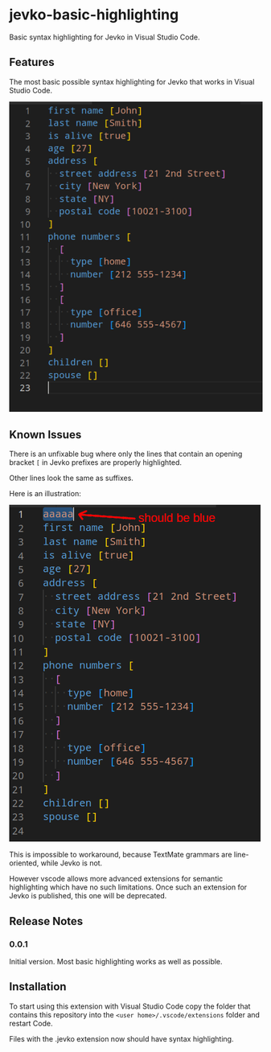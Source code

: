 # jevko-basic-highlighting

Basic syntax highlighting for Jevko in Visual Studio Code.

## Features

The most basic possible syntax highlighting for Jevko that works in Visual Studio Code.

![screenshot](screenshot.png)

<!-- ## Requirements

If you have any requirements or dependencies, add a section describing those and how to install and configure them. -->

<!-- ## Extension Settings

Include if your extension adds any VS Code settings through the `contributes.configuration` extension point.

For example:

This extension contributes the following settings:

* `myExtension.enable`: enable/disable this extension
* `myExtension.thing`: set to `blah` to do something -->

## Known Issues

There is an unfixable bug where only the lines that contain an opening bracket `[` in Jevko prefixes are properly highlighted.

Other lines look the same as suffixes.

Here is an illustration:

![screenshot of the bug](screenshot-bug.png)

This is impossible to workaround, because TextMate grammars are line-oriented, while Jevko is not.

However vscode allows more advanced extensions for semantic highlighting which have no such limitations. Once such an extension for Jevko is published, this one will be deprecated.

## Release Notes

### 0.0.1

Initial version. Most basic highlighting works as well as possible.

## Installation

To start using this extension with Visual Studio Code copy the folder that contains this repository into the `<user home>/.vscode/extensions` folder and restart Code.

Files with the .jevko extension now should have syntax highlighting.